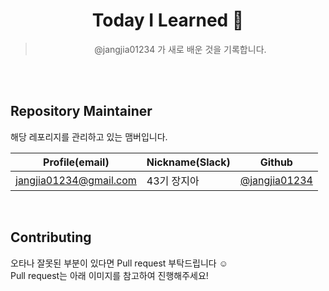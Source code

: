 <div align="center">

# Today I Learned 📓

> @jangjia01234 가 새로 배운 것을 기록합니다.

<br><br>

<div align="left">

## Repository Maintainer

해당 레포리지를 관리하고 있는 맴버입니다.

| Profile(email)                                 | Nickname(Slack) | Github                                     |
| ---------------------------------------------------- | --------------- | ------------------------------------------ |
| <a href="mailto:﻿superman@test.com?subject=안녕하세요.">jangjia01234@gmail.com</a>  |      43기 장지아       | [@jangjia01234](https://github.com/jangjia01234)     |

  <br>

## Contributing
오타나 잘못된 부분이 있다면 Pull request 부탁드립니다 ☺️ 
<br> Pull request는 아래 이미지를 참고하여 진행해주세요!
